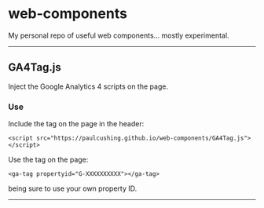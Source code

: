 # web-components

My personal repo of useful web components... mostly experimental.

---

## GA4Tag.js

Inject the Google Analytics 4 scripts on the page.

### Use

Include the tag on the page in the header:

`<script src="https://paulcushing.github.io/web-components/GA4Tag.js"></script>`

Use the tag on the page:

`<ga-tag propertyid="G-XXXXXXXXXX"></ga-tag>`

being sure to use your own property ID.

---
